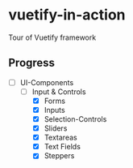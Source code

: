 # vuetify-in-action

Tour of Vuetify framework

## Progress

- [ ] UI-Components
  - [ ] Input & Controls
    - [x] Forms
    - [x] Inputs
    - [x] Selection-Controls
    - [x] Sliders
    - [x] Textareas
    - [x] Text Fields
    - [x] Steppers  

